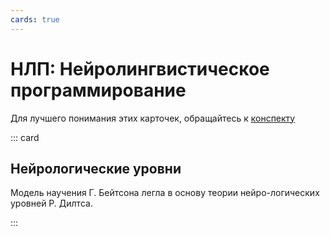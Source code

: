 ```yaml
---
cards: true
---
```


# НЛП: Нейролингвистическое программирование

Для лучшего понимания этих карточек, обращайтесь к [конспекту](/synopsis/nlp/)

::: card

## Нейрологические уровни

Модель научения Г. Бейтсона легла в основу теории нейро-логических уровней Р. Дилтса.

<nlp-levels />

:::